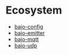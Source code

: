# Ecosystem

- [bajo-config](https://github.com/ardhi/bajo-config)
- [bajo-emitter](https://github.com/ardhi/bajo-emitter)
- [bajo-mqtt](https://github.com/ardhi/bajo-mqtt)
- [bajo-udp](https://github.com/ardhi/bajo-udp)
